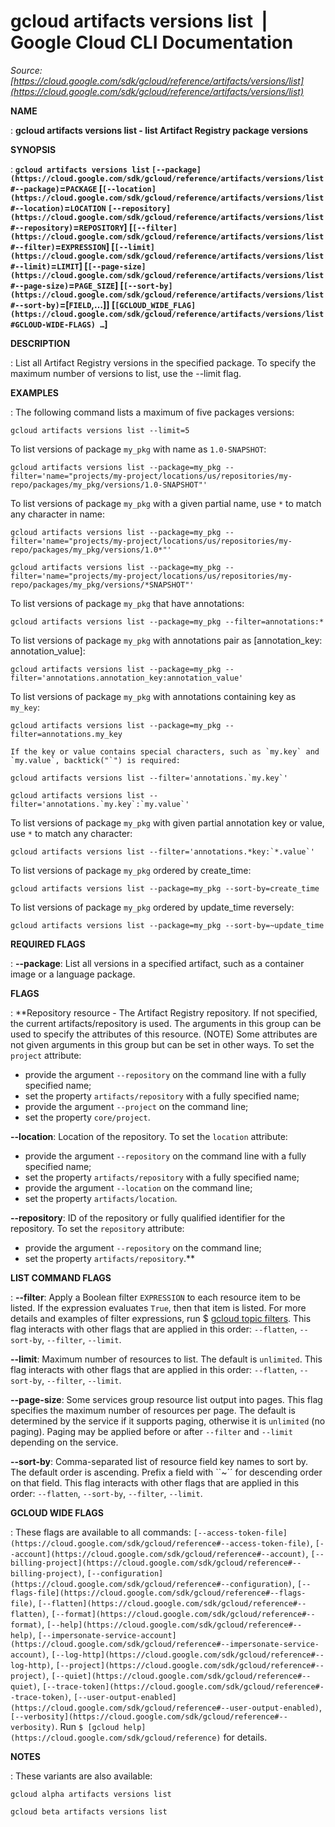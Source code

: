 # gcloud artifacts versions list  |  Google Cloud CLI Documentation

*Source: [https://cloud.google.com/sdk/gcloud/reference/artifacts/versions/list](https://cloud.google.com/sdk/gcloud/reference/artifacts/versions/list)*

**NAME**

: **gcloud artifacts versions list - list Artifact Registry package versions**

**SYNOPSIS**

: **`gcloud artifacts versions list` `[--package](https://cloud.google.com/sdk/gcloud/reference/artifacts/versions/list#--package)`=`PACKAGE` [`[--location](https://cloud.google.com/sdk/gcloud/reference/artifacts/versions/list#--location)`=`LOCATION` `[--repository](https://cloud.google.com/sdk/gcloud/reference/artifacts/versions/list#--repository)`=`REPOSITORY`] [`[--filter](https://cloud.google.com/sdk/gcloud/reference/artifacts/versions/list#--filter)`=`EXPRESSION`] [`[--limit](https://cloud.google.com/sdk/gcloud/reference/artifacts/versions/list#--limit)`=`LIMIT`] [`[--page-size](https://cloud.google.com/sdk/gcloud/reference/artifacts/versions/list#--page-size)`=`PAGE_SIZE`] [`[--sort-by](https://cloud.google.com/sdk/gcloud/reference/artifacts/versions/list#--sort-by)`=[`FIELD`,…]] [`[GCLOUD_WIDE_FLAG](https://cloud.google.com/sdk/gcloud/reference/artifacts/versions/list#GCLOUD-WIDE-FLAGS) …`]**

**DESCRIPTION**

: List all Artifact Registry versions in the specified package.
To specify the maximum number of versions to list, use the --limit flag.

**EXAMPLES**

: The following command lists a maximum of five packages versions:

```
gcloud artifacts versions list --limit=5
```

To list versions of package `my_pkg` with name as
`1.0-SNAPSHOT`:

```
gcloud artifacts versions list --package=my_pkg --filter='name="projects/my-project/locations/us/repositories/my-repo/packages/my_pkg/versions/1.0-SNAPSHOT"'
```

To list versions of package `my_pkg` with a given partial name, use
`*` to match any character in name:

```
gcloud artifacts versions list --package=my_pkg --filter='name="projects/my-project/locations/us/repositories/my-repo/packages/my_pkg/versions/1.0*"'
```

```
gcloud artifacts versions list --package=my_pkg --filter='name="projects/my-project/locations/us/repositories/my-repo/packages/my_pkg/versions/*SNAPSHOT"'
```

To list versions of package `my_pkg` that have annotations:

```
gcloud artifacts versions list --package=my_pkg --filter=annotations:*
```

To list versions of package `my_pkg` with annotations pair as
[annotation_key: annotation_value]:

```
gcloud artifacts versions list --package=my_pkg --filter='annotations.annotation_key:annotation_value'
```

To list versions of package `my_pkg` with annotations containing key
as `my_key`:

```
gcloud artifacts versions list --package=my_pkg --filter=annotations.my_key
```

```
If the key or value contains special characters, such as `my.key` and `my.value`, backtick("`") is required:
```

```
gcloud artifacts versions list --filter='annotations.`my.key`'
```

```
gcloud artifacts versions list --filter='annotations.`my.key`:`my.value`'
```

To list versions of package `my_pkg` with given partial annotation
key or value, use `*` to match any character:

```
gcloud artifacts versions list --filter='annotations.*key:`*.value`'
```

To list versions of package `my_pkg` ordered by create_time:

```
gcloud artifacts versions list --package=my_pkg --sort-by=create_time
```

To list versions of package `my_pkg` ordered by update_time
reversely:

```
gcloud artifacts versions list --package=my_pkg --sort-by=~update_time
```

**REQUIRED FLAGS**

: **--package**:
List all versions in a specified artifact, such as a container image or a
language package.

**FLAGS**

: **Repository resource - The Artifact Registry repository. If not specified, the
current artifacts/repository is used. The arguments in this group can be used to
specify the attributes of this resource. (NOTE) Some attributes are not given
arguments in this group but can be set in other ways.
To set the `project` attribute:

- provide the argument `--repository` on the command line with a fully
specified name;
- set the property `artifacts/repository` with a fully specified name;
- provide the argument `--project` on the command line;
- set the property `core/project`.

**--location**:
Location of the repository.
To set the `location` attribute:

- provide the argument `--repository` on the command line with a fully
specified name;
- set the property `artifacts/repository` with a fully specified name;
- provide the argument `--location` on the command line;
- set the property `artifacts/location`.

**--repository**:
ID of the repository or fully qualified identifier for the repository.
To set the `repository` attribute:

- provide the argument `--repository` on the command line;
- set the property `artifacts/repository`.**

**LIST COMMAND FLAGS**

: **--filter**:
Apply a Boolean filter `EXPRESSION` to each resource item
to be listed. If the expression evaluates `True`, then that item is
listed. For more details and examples of filter expressions, run $ [gcloud topic filters](https://cloud.google.com/sdk/gcloud/reference/topic/filters). This flag
interacts with other flags that are applied in this order:
`--flatten`, `--sort-by`, `--filter`,
`--limit`.

**--limit**:
Maximum number of resources to list. The default is `unlimited`. This
flag interacts with other flags that are applied in this order:
`--flatten`, `--sort-by`, `--filter`,
`--limit`.

**--page-size**:
Some services group resource list output into pages. This flag specifies the
maximum number of resources per page. The default is determined by the service
if it supports paging, otherwise it is `unlimited` (no paging).
Paging may be applied before or after `--filter` and
`--limit` depending on the service.

**--sort-by**:
Comma-separated list of resource field key names to sort by. The default order
is ascending. Prefix a field with ``~´´ for descending order on that
field. This flag interacts with other flags that are applied in this order:
`--flatten`, `--sort-by`, `--filter`,
`--limit`.

**GCLOUD WIDE FLAGS**

: These flags are available to all commands: `[--access-token-file](https://cloud.google.com/sdk/gcloud/reference#--access-token-file)`,
`[--account](https://cloud.google.com/sdk/gcloud/reference#--account)`, `[--billing-project](https://cloud.google.com/sdk/gcloud/reference#--billing-project)`,
`[--configuration](https://cloud.google.com/sdk/gcloud/reference#--configuration)`,
`[--flags-file](https://cloud.google.com/sdk/gcloud/reference#--flags-file)`,
`[--flatten](https://cloud.google.com/sdk/gcloud/reference#--flatten)`, `[--format](https://cloud.google.com/sdk/gcloud/reference#--format)`, `[--help](https://cloud.google.com/sdk/gcloud/reference#--help)`, `[--impersonate-service-account](https://cloud.google.com/sdk/gcloud/reference#--impersonate-service-account)`,
`[--log-http](https://cloud.google.com/sdk/gcloud/reference#--log-http)`,
`[--project](https://cloud.google.com/sdk/gcloud/reference#--project)`, `[--quiet](https://cloud.google.com/sdk/gcloud/reference#--quiet)`, `[--trace-token](https://cloud.google.com/sdk/gcloud/reference#--trace-token)`, `[--user-output-enabled](https://cloud.google.com/sdk/gcloud/reference#--user-output-enabled)`,
`[--verbosity](https://cloud.google.com/sdk/gcloud/reference#--verbosity)`.
Run `$ [gcloud help](https://cloud.google.com/sdk/gcloud/reference)` for details.

**NOTES**

: These variants are also available:

```
gcloud alpha artifacts versions list
```

```
gcloud beta artifacts versions list
```